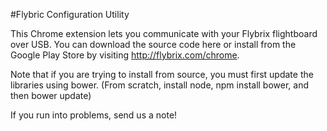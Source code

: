 #Flybric Configuration Utility

This Chrome extension lets you communicate with your Flybrix flightboard over USB. You can download the source code here or install from the Google Play Store by visiting http://flybrix.com/chrome.

Note that if you are trying to install from source, you must first update the libraries using bower. (From scratch, install node, npm install bower, and then bower update)

If you run into problems, send us a note!